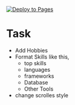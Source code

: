 [![Deploy to Pages](https://github.com/More-Shubham/more-shubham.github.io/actions/workflows/jekyll.yml/badge.svg)](https://github.com/More-Shubham/more-shubham.github.io/actions/workflows/jekyll.yml)


# Task
- Add Hobbies
- Format Skills like this,
    - top skills
    - languages
    - frameworks
    - Database
    - Other Tools
- change scrolles style
